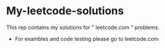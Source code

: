 # My-leetcode-solutions
This rep contains my solutions for " leetcode.com " problems.

* For exambles and code testing please go to leetcode.com